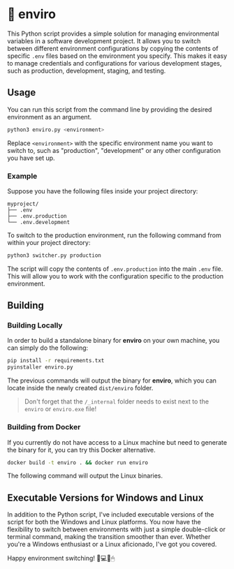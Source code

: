 # 🔮 enviro
This Python script provides a simple solution for managing environmental variables in a software development project. It allows you to switch between different environment configurations by copying the contents of specific `.env` files based on the environment you specify. This makes it easy to manage credentials and configurations for various development stages, such as production, development, staging, and testing.

## Usage
You can run this script from the command line by providing the desired environment as an argument.

```bash
python3 enviro.py <environment>
```

Replace `<environment>` with the specific environment name you want to switch to, such as "production", "development" or any other configuration you have set up.

### Example
Suppose you have the following files inside your project directory:

```
myproject/
├── .env
├── .env.production
└── .env.development
```

To switch to the production environment, run the following command from within your project directory:

```bash
python3 switcher.py production
```

The script will copy the contents of `.env.production` into the main `.env` file. This will allow you to work with the configuration specific to the production environment.

## Building

### Building Locally
In order to build a standalone binary for **enviro** on your own machine, you can simply do the following:

```bash
pip install -r requirements.txt
pyinstaller enviro.py
```

The previous commands will output the binary for **enviro**, which you can locate inside the newly created `dist/enviro` folder.
>Don't forget that the `/_internal` folder needs to exist next to the `enviro` or `enviro.exe` file!

### Building from Docker
If you currently do not have access to a Linux machine but need to generate the binary for it, you can try this Docker alternative.

```bash
docker build -t enviro . && docker run enviro
```

The following command will output the Linux binaries.

## Executable Versions for Windows and Linux
In addition to the Python script, I've included executable versions of the script for both the Windows and Linux platforms. You now have the flexibility to switch between environments with just a simple double-click or terminal command, making the transition smoother than ever. Whether you're a Windows enthusiast or a Linux aficionado, I've got you covered.

Happy environment switching! 🚀💻🐧🖱